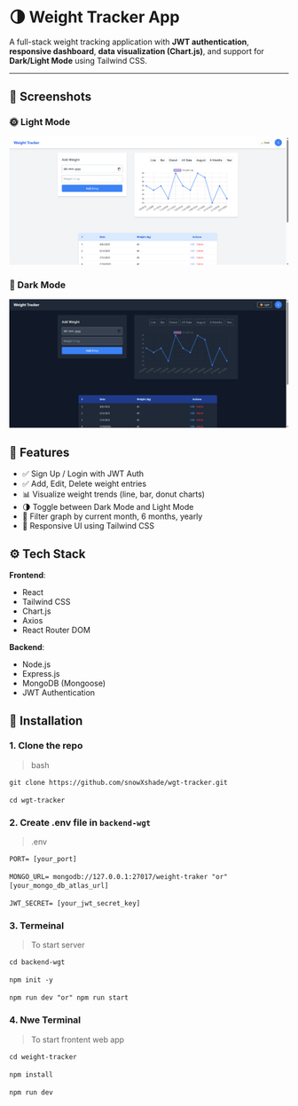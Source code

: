 # 🌗 Weight Tracker App

A full-stack weight tracking application with **JWT authentication**, **responsive dashboard**, **data visualization (Chart.js)**, and support for **Dark/Light Mode** using Tailwind CSS.

---

## 📸 Screenshots

### 🌞 Light Mode
![Light Mode Screenshot](./screenshot/image2.png)

### 🌚 Dark Mode
![Dark Mode Screenshot](./screenshot/image1.png)




## 🚀 Features

- ✅ Sign Up / Login with JWT Auth
- ✅ Add, Edit, Delete weight entries
- 📊 Visualize weight trends (line, bar, donut charts)
- 🌗 Toggle between Dark Mode and Light Mode
- 📅 Filter graph by current month, 6 months, yearly
- 📱 Responsive UI using Tailwind CSS



## ⚙️ Tech Stack

**Frontend**:
- React
- Tailwind CSS
- Chart.js
- Axios
- React Router DOM

**Backend**:
- Node.js
- Express.js
- MongoDB (Mongoose)
- JWT Authentication



## 🔧 Installation

### 1. Clone the repo

> bash

    git clone https://github.com/snowXshade/wgt-tracker.git

    cd wgt-tracker


### 2. Create .env file in ```backend-wgt```

> .env

    PORT= [your_port]

    MONGO_URL= mongodb://127.0.0.1:27017/weight-traker "or" [your_mongo_db_atlas_url]

    JWT_SECRET= [your_jwt_secret_key]


### 3. Termeinal 

> To start server

    cd backend-wgt

    npm init -y
    
    npm run dev "or" npm run start


### 4. Nwe Terminal 

> To start frontent web app

    cd weight-tracker

    npm install
    
    npm run dev 
